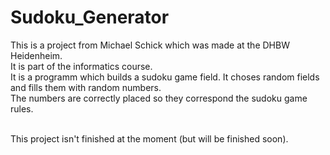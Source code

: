 # Sudoku_Generator
This is a project from Michael Schick which was made at the DHBW Heidenheim. <br>
It is part of the informatics course. <br>
It is a programm which builds a sudoku game field. It choses random fields and fills them with random numbers. <br>
The numbers are correctly placed so they correspond the sudoku game rules.  <br> <br>


This project isn't finished at the moment (but will be finished soon).
